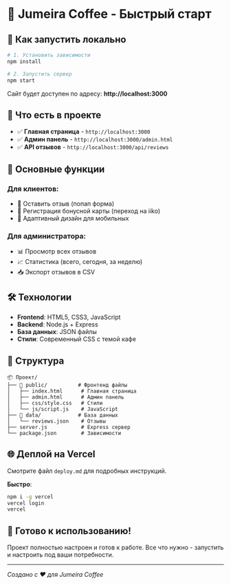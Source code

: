 # 🎯 Jumeira Coffee - Быстрый старт

## 🚀 Как запустить локально

```bash
# 1. Установить зависимости
npm install

# 2. Запустить сервер
npm start
```

Сайт будет доступен по адресу: **http://localhost:3000**

## 📱 Что есть в проекте

- ✅ **Главная страница** - `http://localhost:3000`
- ✅ **Админ панель** - `http://localhost:3000/admin.html`
- ✅ **API отзывов** - `http://localhost:3000/api/reviews`

## 🎨 Основные функции

### Для клиентов:
- 💬 Оставить отзыв (попап форма)
- 🎁 Регистрация бонусной карты (переход на iiko)
- 📱 Адаптивный дизайн для мобильных

### Для администратора:
- 📊 Просмотр всех отзывов
- 📈 Статистика (всего, сегодня, за неделю)
- 📥 Экспорт отзывов в CSV

## 🛠 Технологии

- **Frontend**: HTML5, CSS3, JavaScript
- **Backend**: Node.js + Express
- **База данных**: JSON файлы
- **Стили**: Современный CSS с темой кафе

## 📂 Структура

```
📦 Проект/
├── 📁 public/          # Фронтенд файлы
│   ├── index.html      # Главная страница
│   ├── admin.html      # Админ панель
│   ├── css/style.css   # Стили
│   └── js/script.js    # JavaScript
├── 📁 data/            # База данных
│   └── reviews.json    # Отзывы
├── server.js           # Express сервер
└── package.json        # Зависимости
```

## 🌐 Деплой на Vercel

Смотрите файл `deploy.md` для подробных инструкций.

**Быстро**: 
```bash
npm i -g vercel
vercel login
vercel
```

## 🎯 Готово к использованию!

Проект полностью настроен и готов к работе. Все что нужно - запустить и настроить под ваши потребности.

---
*Создано с ❤️ для Jumeira Coffee* 